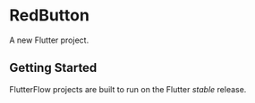 # RedButton

A new Flutter project.

## Getting Started

FlutterFlow projects are built to run on the Flutter _stable_ release.
